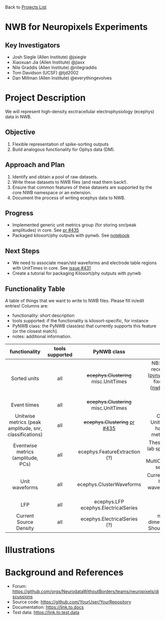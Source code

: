 Back to [Projects List](../../README.md#ProjectsList)

# NWB for Neuropixels Experiments

## Key Investigators

- Josh Siegle (Allen Institute) @jsiegle
- Xiaoxuan Jia (Allen Institute) @jiaxx
- Nile Graddis (Allen Institute) @nilegraddis
- Tom Davidson (UCSF) @tjd2002
- Dan Millman (Allen Institute) @everythingevolves

# Project Description

We will represent high-density exctracellular electrophysiology (ecephys) data in NWB.

## Objective

1. Flexible representation of spike-sorting outputs
1. Build analogous functionality for Ophys data (DM).

## Approach and Plan

1. Identify and obtain a pool of raw datasets.
1. Write these datasets to NWB files (and read them back!).
1. Ensure that common features of these datasets are supported by the core 
NWB namespace or an extension.
1. Document the process of writing ecephys data to NWB.

## Progress

- Implemented generic unit metrics group (for storing snr/peak amplitudes) in core. See [pr #435](https://github.com/NeurodataWithoutBorders/pynwb/pull/435)
- Packaged kilosort/phy outputs with pynwb. See [notebook](notebooks/Packaging%20Kilosort%20+%20phy%20outputs%20using%20pynwb)

## Next Steps

- We need to associate mean/std waveforms and electrode table regions with UnitTimes in core. See [issue #431](https://github.com/NeurodataWithoutBorders/pynwb/issues/431)
- Create a tutorial for packaging Kilosort/phy outputs with pynwb

## Functionality Table
A table of things that we want to write to NWB files.  Please fill in/edit entries! Columns are:
- functionality: short description
- tools supported: if the functionality is kilosort-specific, for instance
- PyNWB class: the PyNWB class(es) that currently supports this feature (or the closest match).
- notes: additional information.

|**functionality** | **tools supported** | **PyNWB class** | **notes** |
|:---:|:---:|:---:|:---:|
| Sorted units | all | ~~ecephys.Clustering~~ misc.UnitTimes | NB: UnitTimes was recently refactored ([pynwb pr #382](https://github.com/NeurodataWithoutBorders/pynwb/pull/382)). Doc fixes outstanding ([nwb-schema issue #117](https://github.com/NeurodataWithoutBorders/nwb-schema/issues/127)) |
| Event tiimes | all | ~~ecephys.Clustering~~ misc.UnitTimes  |  |
| Unitwise metrics (peak amplitude, snr, classifications)  | all | ~~ecephys.Clustering~~ [pr #435](https://github.com/NeurodataWithoutBorders/pynwb/pull/435) | Created a new UnitMetrics class to handle unitwise metrics generically |
| Eventwise metrics (amplitude, PCs) | all | ecephys.FeatureExtraction (?) | These are likely to be lab specific. A solution based on MultiContainerInterface seems sensible |
| Unit waveforms | all | ecephys.ClusterWaveforms | Currently, it's not clear how to relate waveforms to unit IDs. [issue #431](https://github.com/NeurodataWithoutBorders/pynwb/issues/431) |
| LFP | all | ecephys.LFP ecephys.ElectricalSeries | |
| Current Source Density | all | ecephys.ElectricalSeries (?) | not sure if the dimensionality works. Should attach to LFP? |

# Illustrations

<!--Add pictures and links to videos that demonstrate what has been accomplished.-->

<!--![Description of picture](Example2.jpg)-->

<!--![Some more images](Example2.jpg)-->

# Background and References

<!--Use this space for information that may help people better understand your project, like links to papers, source code, or data.-->

- Forum: https://github.com/orgs/NeurodataWithoutBorders/teams/neuropixels/discussions
- Source code: https://github.com/YourUser/YourRepository
- Documentation: https://link.to.docs
- Test data: https://link.to.test.data

